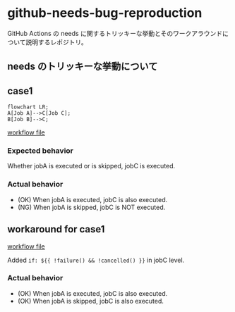 # github-needs-bug-reproduction

GitHub Actions の needs に関するトリッキーな挙動とそのワークアラウンドについて説明するレポジトリ。

## needs のトリッキーな挙動について


## case1

```mermaid
flowchart LR;
A[Job A]-->C[Job C];
B[Job B]-->C;
```

[workflow file](.github/workflows/case1_with_one_dependency.yml)

### Expected behavior
Whether jobA is executed or is skipped, jobC is executed.

### Actual behavior
- (OK) When jobA is executed, jobC is also executed.
- (NG) When jobA is skipped, jobC is NOT executed.

## workaround for case1
[workflow file](.github/workflows/case1_workaround.yml)

Added `if: ${{ !failure() && !cancelled() }}` in jobC level.

### Actual behavior
- (OK) When jobA is executed, jobC is also executed.
- (OK) When jobA is skipped, jobC is also executed.
